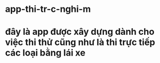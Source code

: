 # app-thi-tr-c-nghi-m
# đây là app được xây dựng dành cho việc thi thử cũng như là thi trực tiếp các loại bằng lái xe
